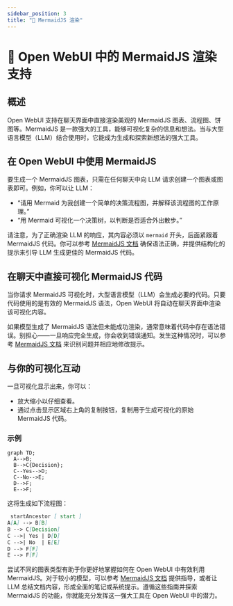 ```yaml
---
sidebar_position: 3
title: "🌊 MermaidJS 渲染"
---
```


# 🌊 Open WebUI 中的 MermaidJS 渲染支持

## 概述

Open WebUI 支持在聊天界面中直接渲染美观的 MermaidJS 图表、流程图、饼图等。MermaidJS 是一款强大的工具，能够可视化复杂的信息和想法。当与大型语言模型（LLM）结合使用时，它能成为生成和探索新想法的强大工具。

## 在 Open WebUI 中使用 MermaidJS

要生成一个 MermaidJS 图表，只需在任何聊天中向 LLM 请求创建一个图表或图表即可。例如，你可以让 LLM：

* “请用 Mermaid 为我创建一个简单的决策流程图，并解释该流程图的工作原理。”
* “用 Mermaid 可视化一个决策树，以判断是否适合外出散步。”

请注意，为了正确渲染 LLM 的响应，其内容必须以 `mermaid` 开头，后面紧跟着 MermaidJS 代码。你可以参考 [MermaidJS 文档](https://mermaid.js.org/intro/) 确保语法正确，并提供结构化的提示来引导 LLM 生成更佳的 MermaidJS 代码。

## 在聊天中直接可视化 MermaidJS 代码

当你请求 MermaidJS 可视化时，大型语言模型（LLM）会生成必要的代码。只要代码使用的是有效的 MermaidJS 语法，Open WebUI 将自动在聊天界面中渲染该可视化内容。

如果模型生成了 MermaidJS 语法但未能成功渲染，通常意味着代码中存在语法错误。别担心——一旦响应完全生成，你会收到错误通知。发生这种情况时，可以参考 [MermaidJS 文档](https://mermaid.js.org/intro/) 来识别问题并相应地修改提示。

## 与你的可视化互动

一旦可视化显示出来，你可以：

* 放大缩小以仔细查看。
* 通过点击显示区域右上角的复制按钮，复制用于生成可视化的原始 MermaidJS 代码。

### 示例

```mermaid
graph TD;
  A-->B;
  B-->C{Decision};
  C--Yes-->D;
  C--No-->E;
  D-->F;
  E-->F;
```

这将生成如下流程图：

```markdown
 startAncestor [ start ]
A[A] --> B[B]
B --> C[Decision]
C -->| Yes | D[D]
C -->| No  | E[E]
D --> F[F]
E --> F[F]
```

尝试不同的图表类型有助于你更好地掌握如何在 Open WebUI 中有效利用 MermaidJS。对于较小的模型，可以参考 [MermaidJS 文档](https://mermaid.js.org/intro/) 提供指导，或者让 LLM 总结文档内容，形成全面的笔记或系统提示。遵循这些指南并探索 MermaidJS 的功能，你就能充分发挥这一强大工具在 Open WebUI 中的潜力。